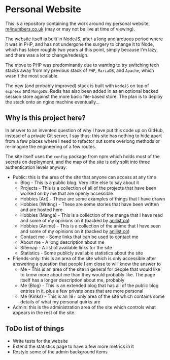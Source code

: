 # Personal Website

This is a repository containing the work around my personal website, [m4numbers.co.uk][1]
(may or may not be live at time of viewing).

The website itself is built in NodeJS, after a long and arduous period where it was in PHP,
and has not undergone the surgery to change it to Node, which has taken roughly two years at
this point, simply because I'm lazy, and there was a lot to change/redesign.

The move to PHP was predominantly due to wanting to try switching tech stacks away from my
previous stack of `PHP`, `MariaDB`, and `Apache`, which wasn't the most scalable.

The new (and probably improved) stack is built with `NodeJS` on top of `express` and
`MongoDB`. Redis has also been added in as an optional backed session store against the more
basic file-based store. The plan is to deploy the stack onto an nginx machine eventually...

## Why is this project here?

In answer to an invented question of why I have put this code up on GitHub, instead of a
private Git server, I say thus: this site has nothing to hide apart from a few places where
I need to refactor out some overlong methods or re-imagine the engineering of a few routes.

The site itself uses the `config` package from npm which holds most of the secrets on
deployment, and the map of the site is only split into three authentication levels anyway:

 + Public: this is the area of the site that anyone can access at any time
     + Blog - This is a public blog. Very little else to say about it
     + Projects - This is a collection of all of the projects that have been worked on by
     me that are openly accessible
     + Hobbies (Art) - These are some examples of things that I have drawn
     + Hobbies (Writing) - These are some stories that have been written and are hosted here
     + Hobbies (Manga) - This is a collection of the manga that I have read and some of my
     opinions on it (backed by [anilist.co][2])
     + Hobbies (Anime) - This is a collection of the anime that I have seen and some of my
     opinions on it (backed by [anilist.co][2])
     + Contact me - Some links that can be used to contact me
     + About me - A long description about me
     + Sitemap - A list of available links for the site
     + Statistics - Some publicly available statistics about the site
 + Friends-only: this is an area of the site which is only accessible after answering a
 question that people I am close to will know the answer to
     + Me - This is an area of the site in general for people that would like to know more
     about me than they would probably like. The page itself has a longer description about
     me, probably
     + Me (Blog) - This is an extended blog that has all of the public blog entries in it,
     plus a few private ones that are more personal
     + Me (Kinks) - This is an 18+ only area of the site which contains some details of what
     my personal quirks are
 + Admin: this is the administration area of the site which controls what appears in the
 rest of the site.

## ToDo list of things

* Write tests for the website
* Extend the statistics page to have a few more metrics in it
* Restyle some of the admin background items

[1]: https://m4numbers.co.uk
[2]: https://anilist.co
